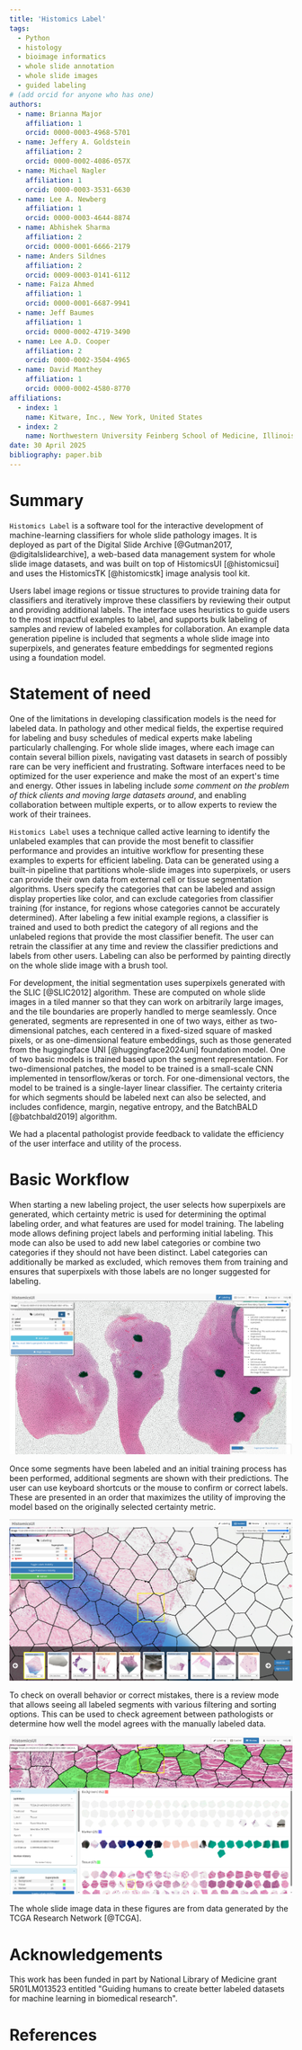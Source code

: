 ```yaml
---
title: 'Histomics Label'
tags:
  - Python
  - histology
  - bioimage informatics
  - whole slide annotation
  - whole slide images
  - guided labeling
# (add orcid for anyone who has one)
authors:
  - name: Brianna Major
    affiliation: 1
    orcid: 0000-0003-4968-5701
  - name: Jeffery A. Goldstein
    affiliation: 2
    orcid: 0000-0002-4086-057X
  - name: Michael Nagler
    affiliation: 1
    orcid: 0000-0003-3531-6630
  - name: Lee A. Newberg
    affiliation: 1
    orcid: 0000-0003-4644-8874
  - name: Abhishek Sharma
    affiliation: 2
    orcid: 0000-0001-6666-2179
  - name: Anders Sildnes
    affiliation: 2
    orcid: 0009-0003-0141-6112
  - name: Faiza Ahmed
    affiliation: 1
    orcid: 0000-0001-6687-9941
  - name: Jeff Baumes
    affiliation: 1
    orcid: 0000-0002-4719-3490
  - name: Lee A.D. Cooper
    affiliation: 2
    orcid: 0000-0002-3504-4965
  - name: David Manthey
    affiliation: 1
    orcid: 0000-0002-4580-8770
affiliations:
  - index: 1
    name: Kitware, Inc., New York, United States
  - index: 2
    name: Northwestern University Feinberg School of Medicine, Illinois, United States
date: 30 April 2025
bibliography: paper.bib
---
```


# Summary

`Histomics Label` is a software tool for the interactive development of machine-learning classifiers for whole slide pathology images. It is deployed as part of the Digital Slide Archive [@Gutman2017, @digitalslidearchive], a web-based data management system for whole slide image datasets, and was built on top of HistomicsUI [@histomicsui] and uses the HistomicsTK [@histomicstk] image analysis tool kit.

Users label image regions or tissue structures to provide training data for classifiers and iteratively improve these classifiers by reviewing their output and providing additional labels. The interface uses heuristics to guide users to the most impactful examples to label, and supports bulk labeling of samples and review of labeled examples for collaboration. An example data generation pipeline is included that segments a whole slide image into superpixels, and generates feature embeddings for segmented regions using a foundation model. 

# Statement of need

One of the limitations in developing classification models is the need for labeled data. In pathology and other medical fields, the expertise required for labeling and busy schedules of medical experts make labeling particularly challenging. For whole slide images, where each image can contain several billion pixels, navigating vast datasets in search of possibly rare can be very inefficient and frustrating. Software interfaces need to be optimized for the user experience and make the most of an expert's time and energy. Other issues in labeling include *some comment on the problem of thick clients and moving large datasets around*, and enabling collaboration between multiple experts, or to allow experts to review the work of their trainees.

`Histomics Label` uses a technique called active learning to identify the unlabeled examples that can provide the most benefit to classifier performance and provides an intuitive workflow 
for presenting these examples to experts for efficient labeling. Data can be generated using a built-in pipeline that partitions whole-slide images into superpixels, or users can provide their own data from external cell or tissue segmentation algorithms. Users specify the categories that can be labeled and assign display properties like color, and can exclude categories from classifier training (for instance, for regions whose categories cannot be accurately determined).  After labeling a few initial example regions, a classifier is trained and used to both predict the category of all regions and the unlabeled regions that provide the most classifier benefit.  The user can retrain the classifier at any time and review the classifier predictions and labels from other users. Labeling can also be performed by painting directly on the whole slide image with a brush tool.

For development, the initial segmentation uses superpixels generated with the SLIC [@SLIC2012] algorithm.  These are computed on whole slide images in a tiled manner so that they can work on arbitrarily large images, and the tile boundaries are properly handled to merge seamlessly.  Once generated, segments are represented in one of two ways, either as two-dimensional patches, each centered in a fixed-sized square of masked pixels, or as one-dimensional feature embeddings, such as those generated from the huggingface UNI [@huggingface2024uni] foundation model.  One of two basic models is trained based upon the segment representation.  For two-dimensional patches, the model to be trained is a small-scale CNN implemented in tensorflow/keras or torch.  For one-dimensional vectors, the model to be trained is a single-layer linear classifier.  The certainty criteria for which segments should be labeled next can also be selected, and includes confidence, margin, negative entropy, and the BatchBALD [@batchbald2019] algorithm.

We had a placental pathologist provide feedback to validate the efficiency of the user interface and utility of the process.

# Basic Workflow

When starting a new labeling project, the user selects how superpixels are generated, which certainty metric is used for determining the optimal labeling order, and what features are used for model training.  The labeling mode allows defining project labels and performing initial labeling.  This mode can also be used to add new label categories or combine two categories if they should not have been distinct.  Label categories can additionally be marked as excluded, which removes them from training and ensures that superpixels with those labels are no longer suggested for labeling.

![The Bulk Labeling interface showing one of the project images divided into superpixels with some categories defined.  A user can "paint" areas with known labels as an initial seed for the guided labeling process](../docs/screenshots/initial_labels.png)

Once some segments have been labeled and an initial training process has been performed, additional segments are shown with their predictions.  The user can use keyboard shortcuts or the mouse to confirm or correct labels.  These are presented in an order that maximizes the utility of improving the model based on the originally selected certainty metric.

![The Guided Labeling interface showing a row of superpixels to be labeled and part of a whole slide image](../docs/screenshots/active_learning_view.png)

To check on overall behavior or correct mistakes, there is a review mode that allows seeing all labeled segments with various filtering and sorting options.  This can be used to check agreement between pathologists or determine how well the model agrees with the manually labeled data.

![The Review interface showing labeled superpixels in each category](../docs/screenshots/reviewmode.png)

The whole slide image data in these figures are from data generated by the TCGA Research Network [@TCGA].

# Acknowledgements

This work has been funded in part by National Library of Medicine grant 5R01LM013523 entitled "Guiding humans to create better labeled datasets for machine learning in biomedical research".

# References
